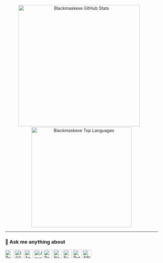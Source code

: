 <div align="center">
  <img src="https://github-readme-stats.vercel.app/api?username=Blackmaskexe&show_icons=true&title_color=fff&icon_color=79ff97&text_color=9f9f9f&bg_color=151515&hide_border=true&cache_seconds=1800" alt="Blackmaskexe GitHub Stats" width="400"/>&nbsp;&nbsp;&nbsp;&nbsp;
  <img src="https://github-readme-stats.vercel.app/api/top-langs/?username=Blackmaskexe&layout=compact&langs_count=8&title_color=fff&icon_color=79ff97&text_color=9f9f9f&bg_color=151515&hide_border=true&cache_seconds=1800" alt="Blackmaskexe Top Languages" width="330"/>
</div>

---

### 💬 Ask me anything about

<div>
  <img src='https://img.shields.io/badge/React_Native-%2320232a.svg?&style=for-the-badge&logo=react&logoColor=%2361DAFB' height='28' alt='React Native'/>
  <img src='https://img.shields.io/badge/iOS-000000?style=for-the-badge&logo=ios&logoColor=white' height='28' alt='iOS'/>
  <img src='https://img.shields.io/badge/Android-3DDC84?logo=android&logoColor=white&style=for-the-badge' height='28' alt='Android'/>
  <img src='https://img.shields.io/badge/javascript-%23323330.svg?&style=for-the-badge&logo=javascript&logoColor=%23F7DF1E' height='28' alt='JavaScript'/>
  <img src='https://img.shields.io/badge/react-%2320232a.svg?&style=for-the-badge&logo=react&logoColor=%2361DAFB' height='28' alt='React'/>
  <img src='https://img.shields.io/badge/Node.js-339933?style=for-the-badge&logo=nodedotjs&logoColor=white' height='28' alt='Node.js'/>
  <img src='https://img.shields.io/badge/Express.js-000000?style=for-the-badge&logo=express&logoColor=white' height='28' alt='Express.js'/>
  <img src='https://img.shields.io/badge/python-3670A0?style=for-the-badge&logo=python&logoColor=ffdd54' height='28' alt='Python'/>
  <img src='https://img.shields.io/badge/AWS-%23FF9900.svg?&style=for-the-badge&logo=amazon-aws&logoColor=white' height='28' alt='AWS'/>
</div>
